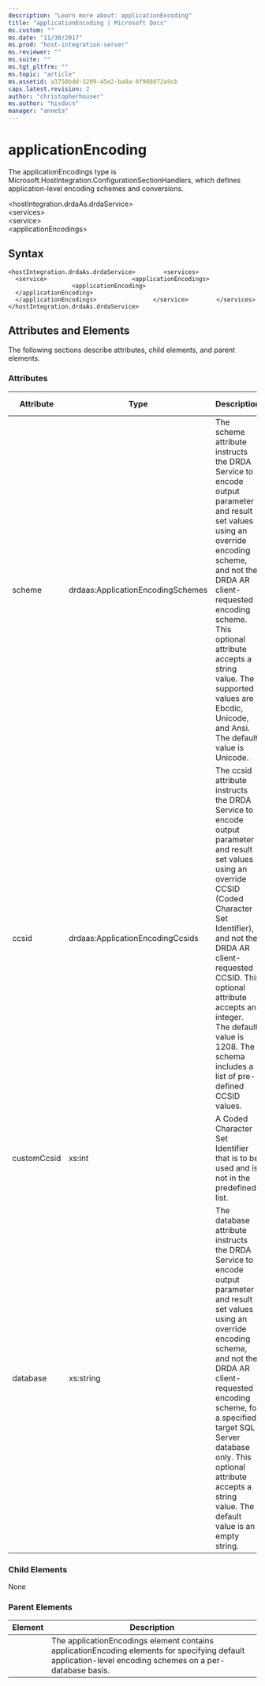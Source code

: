 ```yaml
---
description: "Learn more about: applicationEncoding"
title: "applicationEncoding | Microsoft Docs"
ms.custom: ""
ms.date: "11/30/2017"
ms.prod: "host-integration-server"
ms.reviewer: ""
ms.suite: ""
ms.tgt_pltfrm: ""
ms.topic: "article"
ms.assetid: a3758bdd-3209-45e2-ba8a-8f988072a9cb
caps.latest.revision: 2
author: "christopherhouser"
ms.author: "hisdocs"
manager: "anneta"
---
```

# applicationEncoding
The applicationEncodings type is Microsoft.HostIntegration.ConfigurationSectionHandlers, which defines  application-level encoding schemes and conversions.  
  
 \<hostIntegration.drdaAs.drdaService>  
\<services>  
\<service>  
\<applicationEncodings>  
  
## Syntax  
  
```  
<hostIntegration.drdaAs.drdaService>        <services>                <service>                        <applicationEncodings>                                <applicationEncoding>                                </applicationEncoding>                        </applicationEncodings>                </service>        </services></hostIntegration.drdaAs.drdaService>  
```  
  
## Attributes and Elements  
 The following sections describe attributes, child elements, and parent elements.  
  
### Attributes  
  
|Attribute|Type|Description|Required|Default Value|  
|---------------|----------|-----------------|--------------|-------------------|  
|scheme|drdaas:ApplicationEncodingSchemes|The scheme attribute instructs the DRDA Service to encode output parameter and result set values using an override encoding scheme, and not the DRDA AR client-requested encoding scheme. This optional attribute accepts a string value. The supported values are Ebcdic, Unicode, and Ansi. The default value is Unicode.|true|n/a|  
|ccsid|drdaas:ApplicationEncodingCcsids|The ccsid attribute instructs the DRDA Service to encode output parameter and result set values using an override CCSID (Coded Character Set Identifier), and not the DRDA AR client-requested CCSID. This optional attribute accepts an integer. The default value is 1208. The schema includes a list of pre-defined CCSID values.|true|n/a|  
|customCcsid|xs:int|A Coded Character Set Identifier that is to be used and is not in the predefined list.|false|-1|  
|database|xs:string|The database attribute instructs the DRDA Service to encode output parameter and result set values using an override encoding scheme, and not the DRDA AR client-requested encoding scheme, for a specified target SQL Server database only. This optional attribute accepts a string value. The default value is an empty string.|true|n/a|  
  
### Child Elements  
 None  
  
### Parent Elements  
  
|Element|Description|  
|-------------|-----------------|  
||The applicationEncodings element contains applicationEncoding elements for specifying default application-level encoding schemes on a per-database basis.|
